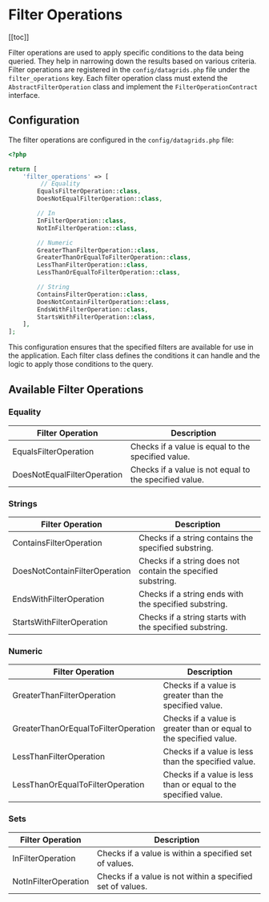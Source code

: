 # Filter Operations

[[toc]]

Filter operations are used to apply specific conditions to the data being queried. They help in narrowing down the
results based on various criteria. Filter operations are registered in the `config/datagrids.php` file under the
`filter_operations` key. Each filter operation class must extend the `AbstractFilterOperation` class and implement the
`FilterOperationContract` interface.

## Configuration

The filter operations are configured in the `config/datagrids.php` file:

```php
<?php

return [
    'filter_operations' => [
         // Equality
        EqualsFilterOperation::class,
        DoesNotEqualFilterOperation::class,

        // In
        InFilterOperation::class,
        NotInFilterOperation::class,

        // Numeric
        GreaterThanFilterOperation::class,
        GreaterThanOrEqualToFilterOperation::class,
        LessThanFilterOperation::class,
        LessThanOrEqualToFilterOperation::class,

        // String
        ContainsFilterOperation::class,
        DoesNotContainFilterOperation::class,
        EndsWithFilterOperation::class,
        StartsWithFilterOperation::class,
    ],
];
```

This configuration ensures that the specified filters are available for use in the application. Each filter class
defines the conditions it can handle and the logic to apply those conditions to the query.

## Available Filter Operations

### Equality

| Filter Operation            | Description                                            |
|-----------------------------|--------------------------------------------------------|
| EqualsFilterOperation       | Checks if a value is equal to the specified value.     |
| DoesNotEqualFilterOperation | Checks if a value is not equal to the specified value. |

### Strings

| Filter Operation              | Description                                                  |
|-------------------------------|--------------------------------------------------------------|
| ContainsFilterOperation       | Checks if a string contains the specified substring.         |
| DoesNotContainFilterOperation | Checks if a string does not contain the specified substring. |
| EndsWithFilterOperation       | Checks if a string ends with the specified substring.        |
| StartsWithFilterOperation     | Checks if a string starts with the specified substring.      |

### Numeric

| Filter Operation                    | Description                                                        |
|-------------------------------------|--------------------------------------------------------------------|
| GreaterThanFilterOperation          | Checks if a value is greater than the specified value.             |
| GreaterThanOrEqualToFilterOperation | Checks if a value is greater than or equal to the specified value. |
| LessThanFilterOperation             | Checks if a value is less than the specified value.                |
| LessThanOrEqualToFilterOperation    | Checks if a value is less than or equal to the specified value.    |

### Sets

| Filter Operation     | Description                                                |
|----------------------|------------------------------------------------------------|
| InFilterOperation    | Checks if a value is within a specified set of values.     |
| NotInFilterOperation | Checks if a value is not within a specified set of values. |
